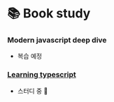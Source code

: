 # 📚 Book study

### Modern javascript deep dive

- 복습 예정

### [Learning typescript](/learning-typescript/)

- 스터디 중 💭
